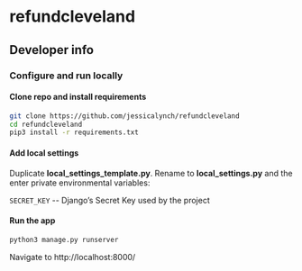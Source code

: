 # refundcleveland

## Developer info

### Configure and run locally

#### Clone repo and install requirements

```sh
git clone https://github.com/jessicalynch/refundcleveland
cd refundcleveland
pip3 install -r requirements.txt
```
#### Add local settings
Duplicate **local_settings_template.py**. Rename to **local_settings.py** and the enter private environmental variables:

`SECRET_KEY` -- Django’s Secret Key used by the project

#### Run the app

```sh
python3 manage.py runserver
```

Navigate to http://localhost:8000/
